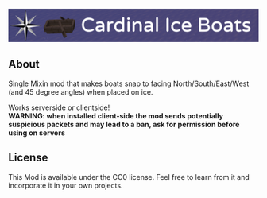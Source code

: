 ![# Cardinal Ice Boats](Banner.png)

## About

Single Mixin mod that makes boats snap to facing North/South/East/West (and 45 degree angles) when placed on ice.

Works serverside or clientside!\
**WARNING: when installed client-side the mod sends potentially suspicious packets and may lead to a ban, ask for permission before using on servers**

## License

This Mod is available under the CC0 license. Feel free to learn from it and incorporate it in your own projects.